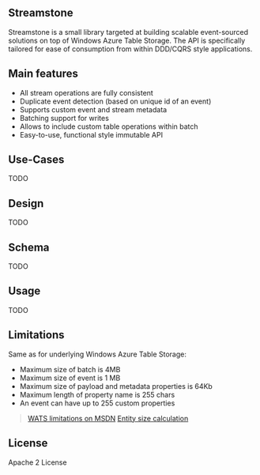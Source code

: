 ## Streamstone

Streamstone is a small library targeted at building scalable event-sourced solutions on top of Windows Azure Table Storage. The API is specifically tailored for ease of consumption from within DDD/CQRS style applications.

## Main features

+ All stream operations are fully consistent
+ Duplicate event detection (based on unique id of an event)
+ Supports custom event and stream metadata
+ Batching support for writes
+ Allows to include custom table operations within batch 
+ Easy-to-use, functional style immutable API

## Use-Cases

TODO

## Design

TODO

## Schema

TODO


## Usage

TODO

## Limitations

Same as for underlying Windows Azure Table Storage:
+ Maximum size of batch is 4MB
+ Maximum size of event is 1 MB
+ Maximum size of payload and metadata properties is 64Kb 
+ Maximum length of property name is 255 chars
+ An event can have up to 255 custom properties

> [WATS limitations on MSDN](http://msdn.microsoft.com/en-us/library/azure/dd179338.aspx)
> [Entity size calculation](http://blogs.msdn.com/b/avkashchauhan/archive/2011/11/30/how-the-size-of-an-entity-is-caclulated-in-windows-azure-table-storage.aspx)


## License

Apache 2 License